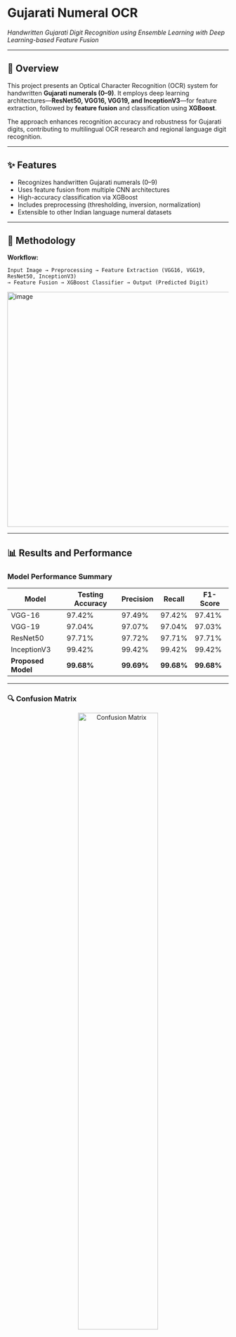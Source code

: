 # Gujarati Numeral OCR

*Handwritten Gujarati Digit Recognition using Ensemble Learning with Deep Learning-based Feature Fusion*

---

## 🧠 Overview

This project presents an Optical Character Recognition (OCR) system for handwritten **Gujarati numerals (0–9)**.
It employs deep learning architectures—**ResNet50, VGG16, VGG19, and InceptionV3**—for feature extraction, followed by **feature fusion** and classification using **XGBoost**.

The approach enhances recognition accuracy and robustness for Gujarati digits, contributing to multilingual OCR research and regional language digit recognition.

---

## ✨ Features

* Recognizes handwritten Gujarati numerals (0–9)
* Uses feature fusion from multiple CNN architectures
* High-accuracy classification via XGBoost
* Includes preprocessing (thresholding, inversion, normalization)
* Extensible to other Indian language numeral datasets

---

## 🧩 Methodology

**Workflow:**

```
Input Image → Preprocessing → Feature Extraction (VGG16, VGG19, ResNet50, InceptionV3)
→ Feature Fusion → XGBoost Classifier → Output (Predicted Digit)
```

<img width="621" height="535" alt="image" src="https://github.com/user-attachments/assets/32b191e1-29bb-4aef-bd6e-55032390d175" />


---
## 📊 Results and Performance

### Model Performance Summary
| Model | Testing Accuracy | Precision | Recall | F1-Score |
|--------|------------------|-----------|--------|-----------|
| VGG-16 | 97.42% | 97.49% | 97.42% | 97.41% |
| VGG-19 | 97.04% | 97.07% | 97.04% | 97.03% |
| ResNet50 | 97.71% | 97.72% | 97.71% | 97.71% |
| InceptionV3 | 99.42% | 99.42% | 99.42% | 99.42% |
| **Proposed Model** | **99.68%** | **99.69%** | **99.68%** | **99.68%** |

---

### 🔍 Confusion Matrix

<p align="center">
  <img src="https://github.com/user-attachments/assets/4a8746a5-8258-4ffe-a6e1-b5042c6631d7" width="60%" alt="Confusion Matrix"/>
</p>
---

## ⚙️ Installation & Usage

### Clone the repository

```bash
git clone https://github.com/yourusername/gujarati-numeral-ocr.git
cd gujarati-numeral-ocr
```

### Feature extraction

Run the vgg19, vgg16, inceptionv3 and resnet ipynb files.

### Feature fusion, Classification and Testing

Run classification.ipynb.

---

## 🧰 Tech Stack

* Python
* TensorFlow / Keras
* Scikit-learn
* XGBoost
* NumPy, Pandas, Matplotlib


---

## 📚 Research Paper

📄 **Paper Title:** *Handwritten Digit Recognition using Ensemble Learning with Deep Learning-based Feature Fusion*
📍*2024 8th International Conference on I-SMAC (IoT in Social, Mobile, Analytics and Cloud) (I-SMAC), Kirtipur, Nepal, 2024*

🔗 **Link:** https://ieeexplore.ieee.org/document/10714854/

---

## 🙌 Acknowledgements

Special thanks to **Parth Goel Sir**, **Hitwanshi Dalsania**, and **Arjav Ankoliya** for their valuable guidance and collaboration.

---

## 🏆 Citation

If you use this work, please cite:

```bibtex
@INPROCEEDINGS{10714854,
  author={Ankoliya, Arjav and Bhadani, Hetvi and Dalsania, Hitwanshi and Goel, Parth},
  booktitle={2024 8th International Conference on I-SMAC (IoT in Social, Mobile, Analytics and Cloud) (I-SMAC)}, 
  title={Handwritten Digit Recognition using Ensemble Learning with Deep Learning-based Feature Fusion}, 
  year={2024},
  volume={},
  number={},
  pages={1961-1966},
  keywords={Deep learning;Handwriting recognition;Analytical models;Accuracy;Writing;Linguistics;Feature extraction;Ensemble learning;Residual neural networks;Testing;Gujrati handwritten digits;classification;pre-trained CNN networks;ensemble learning;deep learning},
  doi={10.1109/I-SMAC61858.2024.10714854}}

```

---

## 📬 Contact

**Hetvi Bhadani**
📧 [hetvi.bhadani47000@gmail.com](mailto:hetvi.bhadani47000@gmail.com)
🔗 [LinkedIn](https://linkedin.com/in/yourprofile) | [GitHub](https://github.com/yourusername)

---
